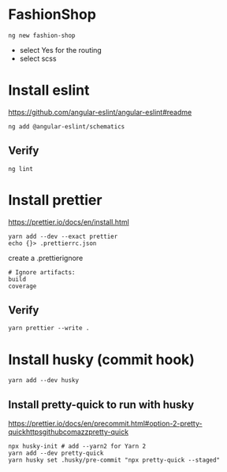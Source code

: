# FashionShop

```
ng new fashion-shop
```

- select Yes for the routing
- select scss

# Install eslint

https://github.com/angular-eslint/angular-eslint#readme

```
ng add @angular-eslint/schematics
```

## Verify

```
ng lint
```

# Install prettier

https://prettier.io/docs/en/install.html

```
yarn add --dev --exact prettier
echo {}> .prettierrc.json
```

create a .prettierignore

```
# Ignore artifacts:
build
coverage
```

## Verify

```
yarn prettier --write .
```

# Install husky (commit hook)

```
yarn add --dev husky
```

## Install pretty-quick to run with husky

https://prettier.io/docs/en/precommit.html#option-2-pretty-quickhttpsgithubcomazzpretty-quick

```
npx husky-init # add --yarn2 for Yarn 2
yarn add --dev pretty-quick
yarn husky set .husky/pre-commit "npx pretty-quick --staged"
```
